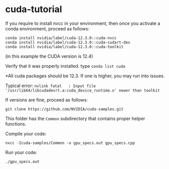 # cuda-tutorial

If you require to install nvcc in your environment, then once you activate a conda environment, proceed as follows:

```
conda install nvidia/label/cuda-12.3.0::cuda-nvcc
conda install nvidia/label/cuda-12.3.0::cuda-cudart-dev
conda install nvidia/label/cuda-12.3.0::cuda-toolkit
```
(in this example the CUDA version is 12.4)

Verify that it was properly installed. type `conda list cuda`

*All cuda packages should be 12.3. If one is higher, you may run into issues.

Typical error: 
`nvlink fatal   : Input file '/usr/lib64/libcudadevrt.a:cuda_device_runtime.o' newer than toolkit`

If versions are fine, proceed as follows:

`git clone https://github.com/NVIDIA/cuda-samples.git`

This folder has the `Common` subdirectory that contains proper helper functions.

Compile your code:

`nvcc -Icuda-samples/Common -o gpu_specs.out gpu_specs.cpp`

Run your code:

`./gpu_specs.out`
